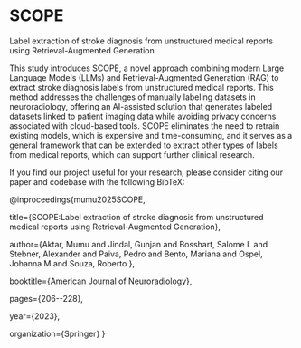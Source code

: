 # SCOPE
Label extraction of stroke diagnosis from unstructured medical reports using Retrieval-Augmented Generation


This study introduces SCOPE, a novel approach combining modern Large Language Models (LLMs) and Retrieval-Augmented Generation (RAG) to extract stroke diagnosis labels from unstructured medical reports. This method addresses the challenges of manually labeling datasets in neuroradiology, offering an AI-assisted solution that generates labeled datasets linked to patient imaging data while avoiding privacy concerns associated with cloud-based tools. SCOPE eliminates the need to retrain existing models, which is expensive and time-consuming, and it serves as a general framework that can be extended to extract other types of labels from medical reports, which can support further clinical research.


If you find our project useful for your research, please consider citing our paper and codebase with the following BibTeX:



@inproceedings{mumu2025SCOPE,

  title={SCOPE:Label extraction of stroke diagnosis from unstructured medical reports using Retrieval-Augmented Generation},
  
  author={Aktar, Mumu and Jindal, Gunjan and Bosshart, Salome L and Stebner, Alexander and Paiva, Pedro and Bento, Mariana and Ospel, Johanna M and Souza, Roberto },
  
  booktitle={American Journal of Neuroradiology},
  
  pages={206--228},
  
  year={2023},
  
  organization={Springer}
}


